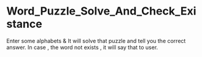 # Word_Puzzle_Solve_And_Check_Existance
Enter some alphabets &amp; It will solve that puzzle and tell you the correct answer. In case , the word not exists , it will say that to user.
